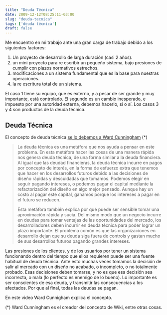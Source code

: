 ```yaml
---
title: "Deuda Técnica"
date: 2009-12-12T08:25:11-03:00
slug: "deuda-tecnica"
tags: ['deuda técnica']
draft: false
---
```

Me encuentro en mi trabajo ante una gran carga de trabajo debido a los
siguientes factores:

1.  Un proyecto de desarrollo de larga duración (casi 2 años).
2.  un mini proyecto para re escribir un pequeño sistema, bajo presiones
    de cumplir con plazos normativos estrechos.
3.  modificaciones a un sistema fundamental que es la base para nuestras
    operaciones.
4.  la re escritura total de un sistema.

El caso 1 tiene su equipo, que es externo, y a pesar de ser grande y muy
importante, está controlado. El segundo es un cambio inesperado, e
impuesto por una autoridad externa, debemos hacerlo, sí o sí. Los casos
3 y 4 son productos de la deuda técnica.

## **Deuda Técnica**

El concepto de deuda técnica 
[se lo debemos a Ward Cunningham](http://martinfowler.com/bliki/TechnicalDebt.html) (\*)

> La deuda técnica es una metáfora que nos ayuda a pensar en este
> problema. En esta metáfora hacer las cosas de una manera rápida nos
> genera deuda técnica, de una forma similar a la deuda financiera. Al
> igual que las deudad financieras, la deuda técnica incurre en pagos
> por concepto de interés, en la forma de esfuerzo extra que tenemos que
> hacer en los desarrollos futuros debido a las decisiones de diseño
> rápidas y descuidadas que tomamos. Podemos elegir en seguir pagando
> intereses, o podemos pagar el capital mediante la refactorización del
> diseño en algo mejor pensado. Aunque hay un costo al pagar este
> capital, ganamos porque los intereses a pagar en el futuro se reducen.
>
> Esta metáfora también explica por qué puede ser sensible tomar una
> aproximación rápida y sucia. Del mismo modo que un negocio incurre en
> deudas para tomar ventajas de las oportunidades del mercado, los
> desarrolladores deben incurrir en deuda técnica para poder lograr un
> plazo importante. El problema común es que las organizaciones en
> desarrollo dejan que su deuda siga fuera de controls y gastan mucho de
> sus desarrollos futuros pagando grandes intereses.

Las presiones de los clientes, y de los usuarios por tener un sistema
funcionando dentro del tiempo que ellos requieren puede ser una fuente
habitual de deuda técnica. Ante esto muchas veces tomamos la decisión de
salir al mercado con un diseño no acabado, o incompleto, o no totalmente
probado. Esas decisiones deben tomarse, y no es que esa decisión sea
incorrecta, o mala (lo perfecto es enemigo de lo bueno). Lo importante
es ser conscientes de esa deuda, y transmitir las consecuencias a los
afectados. Por que al final, todas las deudas se pagan.

En este video Ward Cunnigham explica el concepto.

(\*) Ward Cunningham es el creador del concepto de Wiki, entre otras
cosas.
